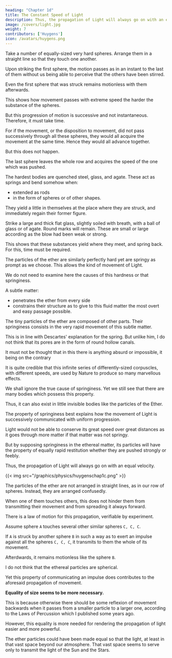 ```yaml
---
heading: "Chapter 1d"
title: The Constant Speed of Light
description: Thus, the propagation of Light will always go on with an equal velocity
image: /covers/light.jpg
weight: 7
contributors: ['Huygens']
icon: /avatars/huygens.png
---
```




<!-- For this, it is needful to explain the property which hard bodies must possess to transmit movement from one to another. -->

Take a number of equally-sized very hard spheres. Arrange them in a straight line so that they touch one another.

Upon striking the first sphere, the motion passes as in an instant to the last of them without us being able to perceive that the others have been stirred. 

Even the first sphere that was struck remains motionless with them afterwards. 

This shows how movement passes with extreme speed the harder the substance of the spheres.

But this progression of motion is successive and not instantaneous. Therefore, it must take time. 

For if the movement, or the disposition to movement, did not pass successively through all these spheres, they would all acquire the movement at the same time. Hence they would all advance together.

But this does not happen.

The last sphere leaves the whole row and acquires the speed of the one which was pushed. 

<!-- Moreover there are experiments which demonstrate that all the bodies which we reckon of  -->

The hardest bodies are quenched steel, glass, and agate. These act as springs and bend somehow when:
- extended as rods
- in the form of spheres or of other shapes. 

They yield a little in themselves at the place where they are struck, and immediately regain their former figure. 

Strike a large and thick flat glass, slightly soiled with breath, with a ball of glass or of agate. Round marks will remain. These are small or large according as the blow had been weak or strong. 

This shows that these substances yield where they meet, and spring back. For this, time must be required.


The particles of the ether are similarly perfectly hard yet are springy as prompt as we choose. This allows the kind of movement of Light.

We do not need to examine here the causes of this hardness or that springiness.

<!-- , the consideration of which would lead us too far from our subject.  -->

A subtle matter:
- penetrates the ether from every side
- constrains their structure as to give to this fluid matter the most overt and easy passage possible. 

The tiny particles of the ether are composed of other parts. Their springiness consists in the very rapid movement of this subtle matter.

This is in line with Descartes' explanation for the spring. But unlike him, I do not think that its pores are in the form of round hollow canals.

It must not be thought that in this there is anything absurd or impossible, it being on the contrary 

It is quite credible that this infinite series of differently-sized corpuscles, with different speeds, are used by Nature to produce so many marvellous effects.

We shall ignore the true cause of springiness. Yet we still see that there are many bodies which possess this property.

Thus, it can also exist in little invisible bodies like the particles of the Ether. 

<!-- Also if one wishes to seek for any other way in which the , one will find none which agrees better, , as seems to be necessary, than  -->

The property of springiness best explains how the movement of Light is successively communicated with uniform progression.

<!-- because if this movement should grow slower in proportion as it is shared over a greater quantity of matter, in moving away from the source of the light, it could  -->

Light would not be able to conserve its great speed over great distances as it goes through more matter if that matter was not springy.

But by supposing springiness in the ethereal matter, its particles will have the property of equally rapid restitution whether they are pushed strongly or feebly. 

Thus, the propagation of Light will always go on with an equal velocity.


{{< img src="/graphics/physics/huygenschap1c.png" >}}

The particles of the ether are not arranged in straight lines, as in our row of spheres. Instead, they are arranged confusedly.

When one of them touches others, this does not hinder them from transmitting their movement and from spreading it always forward. 

There is a law of motion for this propagation, verifiable by experiment.

Assume sphere `A` touches several other similar spheres `C, C, C`.

If `A` is struck by another sphere `B` in such a way as to exert an impulse against all the spheres `C, C, C`, it transmits to them the whole of its movement.

Afterdwards, it remains motionless like the sphere `B`.

I do not think that the ethereal particles are spherical.

Yet this property of communicating an impulse does contributes to the aforesaid propagation of movement.

**Equality of size seems to be more necessary.** 

This is because otherwise there should be some reflexion of movement backwards when it passes from a smaller particle to a larger one, according to the Laws of Percussion which I published some years ago.

However, this equality is more needed for rendering the propagation of light easier and more powerful.

The ether particles could have been made equal so that the light, at least in that vast space beyond our atmosphere. That vast space seems to serve only to transmit the light of the Sun and the Stars.


